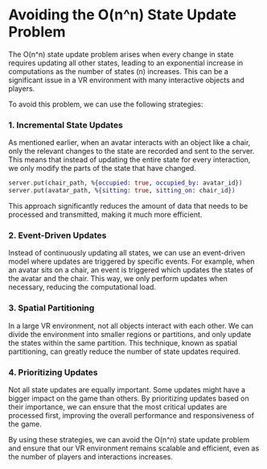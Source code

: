 # Avoiding the O(n^n) State Update Problem

The O(n^n) state update problem arises when every change in state requires updating all other states, leading to an exponential increase in computations as the number of states (n) increases. This can be a significant issue in a VR environment with many interactive objects and players.

To avoid this problem, we can use the following strategies:

### 1. Incremental State Updates

As mentioned earlier, when an avatar interacts with an object like a chair, only the relevant changes to the state are recorded and sent to the server. This means that instead of updating the entire state for every interaction, we only modify the parts of the state that have changed.

```elixir
server.put(chair_path, %{occupied: true, occupied_by: avatar_id})
server.put(avatar_path, %{sitting: true, sitting_on: chair_id})
```

This approach significantly reduces the amount of data that needs to be processed and transmitted, making it much more efficient.

### 2. Event-Driven Updates

Instead of continuously updating all states, we can use an event-driven model where updates are triggered by specific events. For example, when an avatar sits on a chair, an event is triggered which updates the states of the avatar and the chair. This way, we only perform updates when necessary, reducing the computational load.

### 3. Spatial Partitioning

In a large VR environment, not all objects interact with each other. We can divide the environment into smaller regions or partitions, and only update the states within the same partition. This technique, known as spatial partitioning, can greatly reduce the number of state updates required.

### 4. Prioritizing Updates

Not all state updates are equally important. Some updates might have a bigger impact on the game than others. By prioritizing updates based on their importance, we can ensure that the most critical updates are processed first, improving the overall performance and responsiveness of the game.

By using these strategies, we can avoid the O(n^n) state update problem and ensure that our VR environment remains scalable and efficient, even as the number of players and interactions increases.
